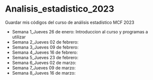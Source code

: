 # Analisis_estadistico_2023
Guardar mis códigos del curso de análisis estadístico MCF 2023

+ Semana 1_Jueves 26 de enero: Introduccion al curso y programas a utilizar
+ Semana 2_Jueves 02 de febrero:
+ Semana 3_Jueves 09 de febrero:
+ Semana 4_Jueves 16 de febrero:
+ Semana 5_Jueves 23 de febrero:
+ Semana 6_Jueves 02 de marzo:
+ Semana 7_Jueves 09 de marzo:
+ Semana 8_Jueves 16 de marzo:
